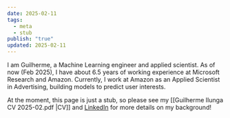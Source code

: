 ```yaml
---
date: 2025-02-11
tags:
  - meta
  - stub
publish: "true"
updated: 2025-02-11
---
```

I am Guilherme, a Machine Learning engineer and applied scientist. As of now (Feb 2025), I have about 6.5 years of working experience at Microsoft Research and Amazon. Currently, I work at Amazon as an Applied Scientist in Advertising, building models to predict user interests.

At the moment, this page is just a stub, so please see my [[Guilherme Ilunga CV 2025-02.pdf |CV]] and [LinkedIn](https://www.linkedin.com/in/gilunga/) for more details on my background!